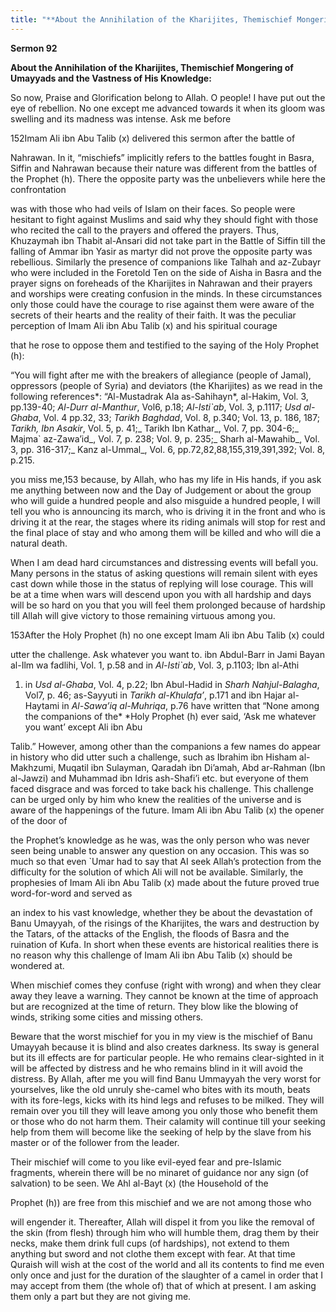 ```yaml
---
title: "**About the Annihilation of the Kharijites, Themischief Mongering of Umayyads and the Vastness of His Knowledge:**" 
---
```

**Sermon 92**

**About the Annihilation of the Kharijites, Themischief Mongering of Umayyads and the Vastness of His Knowledge:**

So now, Praise and Glorification belong to Allah\. O people\! I have put out the eye of rebellion\. No one except me advanced towards it when its gloom was swelling and its madness was intense\. Ask me before

152Imam Ali ibn Abu Talib \(x\) delivered this sermon after the battle of

Nahrawan\. In it, “mischiefs” implicitly refers to the battles fought in Basra, Siffin and Nahrawan because their nature was different from the battles of the Prophet \(h\)\. There the opposite party was the unbelievers while here the confrontation

was with those who had veils of Islam on their faces\. So people were hesitant to fight against Muslims and said why they should fight with those who recited the call to the prayers and offered the prayers\. Thus, Khuzaymah ibn Thabit al\-Ansari did not take part in the Battle of Siffin till the falling of Ammar ibn Yasir as martyr did not prove the opposite party was rebellious\. Similarly the presence of companions like Talhah and az\-Zubayr who were included in the Foretold Ten on the side of Aisha in Basra and the prayer signs on foreheads of the Kharijites in Nahrawan and their prayers and worships were creating confusion in the minds\. In these circumstances only those could have the courage to rise against them were aware of the secrets of their hearts and the reality of their faith\. It was the peculiar perception of Imam Ali ibn Abu Talib \(x\) and his spiritual courage

that he rose to oppose them and testified to the saying of the Holy Prophet \(h\):

“You will fight after me with the breakers of allegiance \(people of Jamal\), oppressors \(people of Syria\) and deviators \(the Kharijites\) as we read in the following references*: “Al\-Mustadrak Ala as\-Sahihayn*, al\-Hakim, Vol\. 3, pp\.139\-40; _Al\-Durr al\-Manthur_, Vol6, p\.18; _Al\-Isti\`ab_, Vol\. 3, p\.1117; _Usd al\-Ghaba_, Vol\. 4 pp\.32, 33; _Tarikh Baghdad_, Vol\. 8, p\.340; Vol\. 13, p\. 186, 187; _Tarikh,_ _Ibn Asakir_, Vol\. 5, p\. 41;_ Tarikh Ibn Kathar_, Vol\. 7, pp\. 304\-6;_ Majma\` az\-Zawa’id_, Vol\. 7, p\. 238; Vol\. 9, p\. 235;_ Sharh al\-Mawahib_, Vol\. 3, pp\. 316\-317;_ Kanz al\-Ummal_, Vol\. 6, pp\.72,82,88,155,319,391,392; Vol\. 8, p\.215\.

<a id="page488"></a>you miss me,153 because, by Allah, who has my life in His hands, if you ask me anything between now and the Day of Judgement or about the group who will guide a hundred people and also misguide a hundred people, I will tell you who is announcing its march, who is driving it in the front and who is driving it at the rear, the stages where its riding animals will stop for rest and the final place of stay and who among them will be killed and who will die a natural death\.

When I am dead hard circumstances and distressing events will befall you\. Many persons in the status of asking questions will remain silent with eyes cast down while those in the status of replying will lose courage\. This will be at a time when wars will descend upon you with all hardship and days will be so hard on you that you will feel them prolonged because of hardship till Allah will give victory to those remaining virtuous among you\.

153After the Holy Prophet \(h\) no one except Imam Ali ibn Abu Talib \(x\) could

utter the challenge\. Ask whatever you want to\. ibn Abdul\-Barr in Jami Bayan al\-Ilm wa fadlihi, Vol\. 1, p\.58 and in _Al\-Isti\`ab_, Vol\. 3, p\.1103; Ibn al\-Athi

1. in _Usd al\-Ghaba_, Vol\. 4, p\.22; Ibn Abul\-Hadid in _Sharh Nahjul\-Balagha_, Vol7, p\. 46; as\-Sayyuti in _Tarikh al\-Khulafa’_, p\.171 and ibn Hajar al\-Haytami in _Al\-Sawa’iq al\-Muhriqa_, p\.76 have written that “None among the companions of the\* \*Holy Prophet \(h\) ever said, ‘Ask me whatever you want’ except Ali ibn Abu

Talib\.” However, among other than the companions a few names do appear in history who did utter such a challenge, such as Ibrahim ibn Hisham al\-Makhzumi, Muqatil ibn Sulayman, Qaradah ibn Di’amah, Abd ar\-Rahman \(Ibn al\-Jawzi\) and Muhammad ibn Idris ash\-Shafi’i etc\. but everyone of them faced disgrace and was forced to take back his challenge\. This challenge can be urged only by him who knew the realities of the universe and is aware of the happenings of the future\. Imam Ali ibn Abu Talib \(x\) the opener of the door of

the Prophet’s knowledge as he was, was the only person who was never seen being unable to answer any question on any occasion\. This was so much so that even \`Umar had to say that AI seek Allah’s protection from the difficulty for the solution of which Ali will not be available\. Similarly, the prophesies of Imam Ali ibn Abu Talib \(x\) made about the future proved true word\-for\-word and served as

an index to his vast knowledge, whether they be about the devastation of Banu Umayyah, of the risings of the Kharijites, the wars and destruction by the Tatars, of the attacks of the English, the floods of Basra and the ruination of Kufa\. In short when these events are historical realities there is no reason why this challenge of Imam Ali ibn Abu Talib \(x\) should be wondered at\.

<a id="page489"></a>When mischief comes they confuse \(right with wrong\) and when they clear away they leave a warning\. They cannot be known at the time of approach but are recognized at the time of return\. They blow like the blowing of winds, striking some cities and missing others\.

Beware that the worst mischief for you in my view is the mischief of Banu Umayyah because it is blind and also creates darkness\. Its sway is general but its ill effects are for particular people\. He who remains clear\-sighted in it will be affected by distress and he who remains blind in it will avoid the distress\. By Allah, after me you will find Banu Ummayyah the very worst for yourselves, like the old unruly she\-camel who bites with its mouth, beats with its fore\-legs, kicks with its hind legs and refuses to be milked\. They will remain over you till they will leave among you only those who benefit them or those who do not harm them\. Their calamity will continue till your seeking help from them will become like the seeking of help by the slave from his master or of the follower from the leader\.

Their mischief will come to you like evil\-eyed fear and pre\-Islamic fragments, wherein there will be no minaret of guidance nor any sign \(of salvation\) to be seen\. We Ahl al\-Bayt \(x\) \(the Household of the

Prophet \(h\)\) are free from this mischief and we are not among those who

will engender it\. Thereafter, Allah will dispel it from you like the removal of the skin \(from flesh\) through him who will humble them, drag them by their necks, make them drink full cups \(of hardships\), not extend to them anything but sword and not clothe them except with fear\. At that time Quraish will wish at the cost of the world and all its contents to find me even only once and just for the duration of the slaughter of a camel in order that I may accept from them \(the whole of\) that of which at present\. I am asking them only a part but they are not giving me\.

